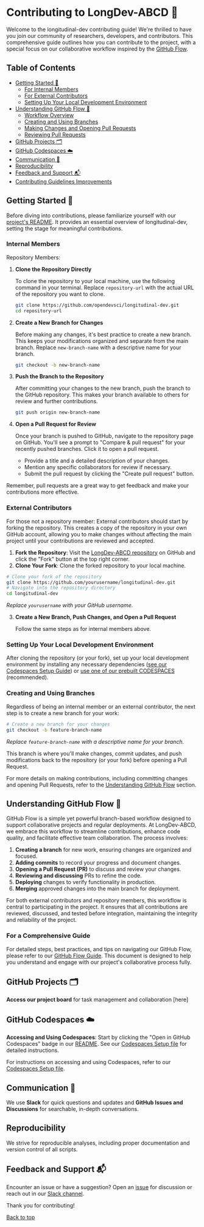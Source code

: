 # Contributing to LongDev-ABCD 🌟

Welcome to the longitudinal-dev contributing guide! We're thrilled to have you join our community of researchers, developers, and contributors. This comprehensive guide outlines how you can contribute to the project, with a special focus on our collaborative workflow inspired by the [GitHub Flow](https://docs.github.com/en/get-started/using-github/github-flow).

## Table of Contents
- [Getting Started 🚀](#getting-started-)
  - [For Internal Members](#for-internal-members)
  - [For External Contributors](#for-external-contributors)
  - [Setting Up Your Local Development Environment](#setting-up-your-local-development-environment)
- [Understanding GitHub Flow 🔄](#understanding-github-flow-)
  - [Workflow Overview](#workflow-overview)
  - [Creating and Using Branches](#creating-and-using-branches)
  - [Making Changes and Opening Pull Requests](#making-changes-and-opening-pull-requests)
  - [Reviewing Pull Requests](#reviewing-pull-requests)
- [GitHub Projects 🗂](#github-projects-)
- [GitHub Codespaces ☁️](#github-codespaces-)
- [Communication 📢](#communication-)
- [Reproducibility](#reproducibility)
- [Feedback and Support 📬](#feedback-and-support-)
- [Contributing Guidelines Improvements](#contributing-guidelines-improvements)

## Getting Started 🚀

Before diving into contributions, please familiarize yourself with our [project's README](README.md). It provides an essential overview of longitudinal-dev, setting the stage for meaningful contributions.

### Internal Members

Repository Members:
1. **Clone the Repository Directly**

   To clone the repository to your local machine, use the following command in your terminal. Replace `repository-url` with the actual URL of the repository you want to clone.

   ```bash
   git clone https://github.com/opendevsci/longitudinal-dev.git
   cd repository-url
   ```

2. **Create a New Branch for Changes**

   Before making any changes, it's best practice to create a new branch. This keeps your modifications organized and separate from the main branch. Replace `new-branch-name` with a descriptive name for your branch.

   ```bash
   git checkout -b new-branch-name
   ```

3. **Push the Branch to the Repository**

   After committing your changes to the new branch, push the branch to the GitHub repository. This makes your branch available to others for review and further contributions.

   ```bash
   git push origin new-branch-name
   ```

4. **Open a Pull Request for Review**

   Once your branch is pushed to GitHub, navigate to the repository page on GitHub. You'll see a prompt to "Compare & pull request" for your recently pushed branches. Click it to open a pull request.

   - Provide a title and a detailed description of your changes.
   - Mention any specific collaborators for review if necessary.
   - Submit the pull request by clicking the "Create pull request" button.

Remember, pull requests are a great way to get feedback and make your contributions more effective.

### External Contributors

For those not a repository member:
External contributors should start by forking the repository. This creates a copy of the repository in your own GitHub account, allowing you to make changes without affecting the main project until your contributions are reviewed and accepted.

1. **Fork the Repository**: Visit the [LongDev-ABCD repository](https://github.com/OpenDevSci/longitudinal-dev) on GitHub and click the "Fork" button at the top right corner.
2. **Clone Your Fork**: Clone the forked repository to your local machine.

```bash
# Clone your fork of the repository
git clone https://github.com/yourusername/longitudinal-dev.git
# Navigate into the repository directory
cd longitudinal-dev
```

*Replace `yourusername` with your GitHub username.*

3. **Create a New Branch, Push Changes, and Open a Pull Request**

   Follow the same steps as for internal members above.

### Setting Up Your Local Development Environment

After cloning the repository (or your fork), set up your local development environment by installing any necessary dependencies ([see our Codespaces Setup Guide](docs/Codespaces-Setup.md)) or [use one of our prebuilt CODESPACES](https://github.com/OpenDevSci/longitudinal-dev) (recommended).

### Creating and Using Branches

Regardless of being an internal member or an external contributor, the next step is to create a new branch for your work:

```bash
# Create a new branch for your changes
git checkout -b feature-branch-name
```

*Replace `feature-branch-name` with a descriptive name for your branch.*

This branch is where you'll make changes, commit updates, and push modifications back to the repository (or your fork) before opening a Pull Request.

For more details on making contributions, including committing changes and opening Pull Requests, refer to the [Understanding GitHub Flow](#understanding-github-flow-) section.

## Understanding GitHub Flow 🔄

GitHub Flow is a simple yet powerful branch-based workflow designed to support collaborative projects and regular deployments. At LongDev-ABCD, we embrace this workflow to streamline contributions, enhance code quality, and facilitate effective team collaboration. The process involves:

1. **Creating a branch** for new work, ensuring changes are organized and focused.
2. **Adding commits** to record your progress and document changes.
3. **Opening a Pull Request (PR)** to discuss and review your changes.
4. **Reviewing and discussing** PRs to refine the code.
5. **Deploying** changes to verify functionality in production.
6. **Merging** approved changes into the main branch for deployment.

For both external contributors and repository members, this workflow is central to participating in the project. It ensures that all contributions are reviewed, discussed, and tested before integration, maintaining the integrity and reliability of the project.

### For a Comprehensive Guide

For detailed steps, best practices, and tips on navigating our GitHub Flow, please refer to our [GitHub Flow Guide](GitHubFlow.md). This document is designed to help you understand and engage with our project's collaborative process fully.

## GitHub Projects 🗂

**Access our project board** for task management and collaboration [here]
<!-- (https://github.com/orgs/OpenDevSci/projects/13). -->

## GitHub Codespaces ☁️

**Accessing and Using Codespaces**: Start by clicking the "Open in GitHub Codespaces" badge in our [README](README.md). See our [Codespaces Setup file](/.github/Codespaces.md) for detailed instructions.

For instructions on accessing and using Codespaces, refer to our [Codespaces Setup file](.github/Codespaces.md).

## Communication 📢

We use **Slack** for quick questions and updates and **GitHub Issues and Discussions** for searchable, in-depth conversations.

## Reproducibility

We strive for reproducible analyses, including proper documentation and version control of all scripts.

## Feedback and Support 📬

Encounter an issue or have a suggestion? Open an [issue](/.github/Issues.md) for discussion or reach out in our [Slack channel](https://join.slack.com/t/longitudinal.dev).

Thank you for contributing!

[Back to top](#table-of-contents)
